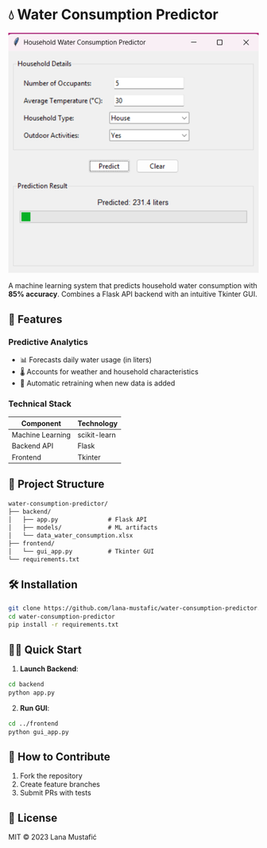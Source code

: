 # 💧 Water Consumption Predictor

<p align="center">
  <img src="screenshot.png" alt="GUI Screenshot" width="600">
</p>

A machine learning system that predicts household water consumption with **85% accuracy**. Combines a Flask API backend with an intuitive Tkinter GUI.

## 🚀 Features

### Predictive Analytics
- 📊 Forecasts daily water usage (in liters)
- 🌡️ Accounts for weather and household characteristics
- 🔄 Automatic retraining when new data is added

### Technical Stack
| Component          | Technology |
|--------------------|------------|
| Machine Learning   | scikit-learn |
| Backend API        | Flask      |
| Frontend           | Tkinter    |

## 📂 Project Structure
```
water-consumption-predictor/
├── backend/
│   ├── app.py              # Flask API
│   ├── models/             # ML artifacts
│   └── data_water_consumption.xlsx
├── frontend/
│   └── gui_app.py          # Tkinter GUI
└── requirements.txt
```

## 🛠️ Installation
```bash
git clone https://github.com/lana-mustafic/water-consumption-predictor.git
cd water-consumption-predictor
pip install -r requirements.txt
```

## 🏃‍♂️ Quick Start
1. **Launch Backend**:
```bash
cd backend
python app.py
```

2. **Run GUI**:
```bash
cd ../frontend
python gui_app.py
```

## 🤝 How to Contribute
1. Fork the repository
2. Create feature branches
3. Submit PRs with tests

## 📜 License
MIT © 2023 Lana Mustafić
